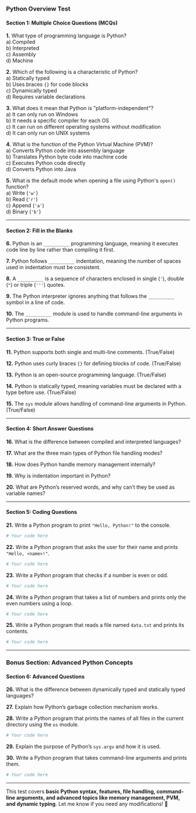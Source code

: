 ### **Python Overview Test**

#### **Section 1: Multiple Choice Questions (MCQs)**  

**1.** What type of programming language is Python?  
   a) Compiled  
   b) Interpreted  
   c) Assembly  
   d) Machine  

**2.** Which of the following is a characteristic of Python?  
   a) Statically typed  
   b) Uses braces `{}` for code blocks  
   c) Dynamically typed  
   d) Requires variable declarations  

**3.** What does it mean that Python is "platform-independent"?  
   a) It can only run on Windows  
   b) It needs a specific compiler for each OS  
   c) It can run on different operating systems without modification  
   d) It can only run on UNIX systems  

**4.** What is the function of the Python Virtual Machine (PVM)?  
   a) Converts Python code into assembly language  
   b) Translates Python byte code into machine code  
   c) Executes Python code directly  
   d) Converts Python into Java  

**5.** What is the default mode when opening a file using Python's `open()` function?  
   a) Write (`'w'`)  
   b) Read (`'r'`)  
   c) Append (`'a'`)  
   d) Binary (`'b'`)  

---

#### **Section 2: Fill in the Blanks**  

**6.** Python is an `__________` programming language, meaning it executes code line by line rather than compiling it first.  

**7.** Python follows `__________` indentation, meaning the number of spaces used in indentation must be consistent.  

**8.** A `__________` is a sequence of characters enclosed in single (`'`), double (`"`) or triple (`'''`) quotes.  

**9.** The Python interpreter ignores anything that follows the `__________` symbol in a line of code.  

**10.** The `__________` module is used to handle command-line arguments in Python programs.  

---

#### **Section 3: True or False**  

**11.** Python supports both single and multi-line comments. (True/False)  

**12.** Python uses curly braces `{}` for defining blocks of code. (True/False)  

**13.** Python is an open-source programming language. (True/False)  

**14.** Python is statically typed, meaning variables must be declared with a type before use. (True/False)  

**15.** The `sys` module allows handling of command-line arguments in Python. (True/False)  

---

#### **Section 4: Short Answer Questions**  

**16.** What is the difference between compiled and interpreted languages?  

**17.** What are the three main types of Python file handling modes?  

**18.** How does Python handle memory management internally?  

**19.** Why is indentation important in Python?  

**20.** What are Python’s reserved words, and why can’t they be used as variable names?  

---

#### **Section 5: Coding Questions**  

**21.** Write a Python program to print `"Hello, Python!"` to the console.  
```python
# Your code here
```

**22.** Write a Python program that asks the user for their name and prints `"Hello, <name>!"`.  
```python
# Your code here
```

**23.** Write a Python program that checks if a number is even or odd.  
```python
# Your code here
```

**24.** Write a Python program that takes a list of numbers and prints only the even numbers using a loop.  
```python
# Your code here
```

**25.** Write a Python program that reads a file named `data.txt` and prints its contents.  
```python
# Your code here
```

---

### **Bonus Section: Advanced Python Concepts**

#### **Section 6: Advanced Questions**  

**26.** What is the difference between dynamically typed and statically typed languages?  

**27.** Explain how Python’s garbage collection mechanism works.  

**28.** Write a Python program that prints the names of all files in the current directory using the `os` module.  
```python
# Your code here
```

**29.** Explain the purpose of Python’s `sys.argv` and how it is used.  

**30.** Write a Python program that takes command-line arguments and prints them.  
```python
# Your code here
```

---

This test covers **basic Python syntax, features, file handling, command-line arguments, and advanced topics like memory management, PVM, and dynamic typing**. Let me know if you need any modifications! 🚀